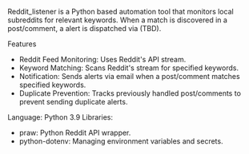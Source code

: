 Reddit_listener is a Python based automation tool that monitors local subreddits for relevant keywords. When a match is discovered in a post/comment, a alert is dispatched via (TBD).

Features
- Reddit Feed Monitoring: Uses Reddit's API stream.
- Keyword Matching: Scans Reddit's stream for specified keywords.
- Notification: Sends alerts via email when a post/comment matches specified keywords.
- Duplicate Prevention: Tracks previously handled post/comments to prevent sending duplicate alerts.

Language: Python 3.9
Libraries:
- praw: Python Reddit API wrapper.
- python-dotenv: Managing environment variables and secrets.
